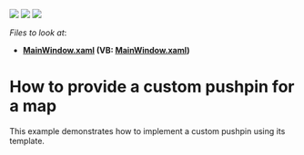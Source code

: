 <!-- default badges list -->
![](https://img.shields.io/endpoint?url=https://codecentral.devexpress.com/api/v1/VersionRange/128571797/21.1.5%2B)
[![](https://img.shields.io/badge/Open_in_DevExpress_Support_Center-FF7200?style=flat-square&logo=DevExpress&logoColor=white)](https://supportcenter.devexpress.com/ticket/details/E4240)
[![](https://img.shields.io/badge/📖_How_to_use_DevExpress_Examples-e9f6fc?style=flat-square)](https://docs.devexpress.com/GeneralInformation/403183)
<!-- default badges end -->
<!-- default file list -->
*Files to look at*:

* **[MainWindow.xaml](./CS/MapShape_Template/MainWindow.xaml) (VB: [MainWindow.xaml](./VB/MapShape_Template/MainWindow.xaml))**
<!-- default file list end -->
# How to provide a custom pushpin for a map


<p>This example demonstrates  how to implement a custom pushpin using its template. <br />
</p>

<br/>


